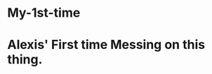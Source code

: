# My-1st-time
<html> 
 <head> 
   <body> 
     <h1> Alexis' First time Messing on this thing.</h1> 
